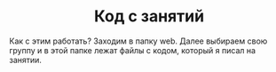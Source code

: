 <h1 align="center">Код с занятий</h1>
Как с этим работать? Заходим в папку web. Далее выбираем свою группу и в этой папке лежат файлы с кодом, который я писал на занятии.
